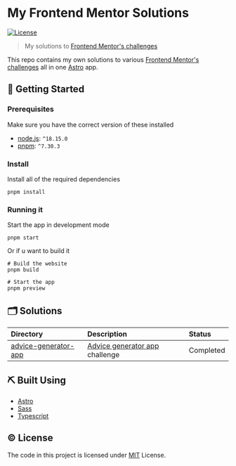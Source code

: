 # My Frontend Mentor Solutions

[![License](https://img.shields.io/badge/license-MIT-blue.svg)](LICENSE)

> My solutions to [Frontend Mentor's challenges][frontend-mentor-challenges-url]

This repo contains my own solutions to various [Frontend Mentor's challenges][frontend-mentor-challenges-url] all in one [Astro](https://astro.build/) app.

## 🚀 Getting Started

### Prerequisites

Make sure you have the correct version of these installed

- [node.js](https://nodejs.org/): `^18.15.0`
- [pnpm](https://pnpm.io/): `^7.30.3`

### Install

Install all of the required dependencies

```shell
pnpm install
```

### Running it

Start the app in development mode

```shell
pnpm start
```

Or if u want to build it

```shell
# Build the website
pnpm build

# Start the app
pnpm preview
```

## 🗂 Solutions

| Directory                                          | Description                                                | Status    |
| :------------------------------------------------- | :--------------------------------------------------------- | :-------- |
| [advice-generator-app](/src/advice-generator-app/) | [Advice generator app][advice-generator-app-url] challenge | Completed |

## ⛏️ Built Using

- [Astro](https://astro.build/)
- [Sass](https://sass-lang.com/)
- [Typescript](https://www.typescriptlang.org/)

## ©️ License

The code in this project is licensed under [MIT](LICENSE) License.

[advice-generator-app-url]: https://www.frontendmentor.io/challenges/advice-generator-app-QdUG-13db
[frontend-mentor-challenges-url]: https://www.frontendmentor.io/challenges/
